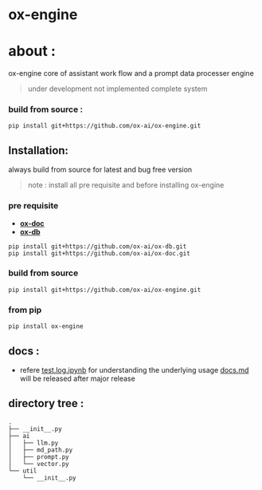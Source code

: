 # ox-engine

# about :

ox-engine core of assistant work flow and a prompt data processer engine

> under development not implemented complete system


### build from source :

```
pip install git+https://github.com/ox-ai/ox-engine.git
```
## Installation:

always build from source for latest and bug free version

> note : install all pre requisite and before installing ox-engine

### pre requisite

+  **[ox-doc](https://github.com/ox-ai/ox-doc.git)**
+  **[ox-db](https://github.com/ox-ai/ox-db.git)**

```
pip install git+https://github.com/ox-ai/ox-db.git
pip install git+https://github.com/ox-ai/ox-doc.git
```

### build from source

```
pip install git+https://github.com/ox-ai/ox-engine.git
```
### from pip
```
pip install ox-engine
```


## docs :

- refere [test.log.ipynb](./test.log.ipynb.ipynb) for understanding the underlying usage [docs.md](./docs/docs.md) will be released after major release



## directory tree :

```tree
.
├── __init__.py
├── ai
│   ├── llm.py
│   ├── md_path.py
│   ├── prompt.py
│   └── vector.py
└── util
    └── __init__.py
```
